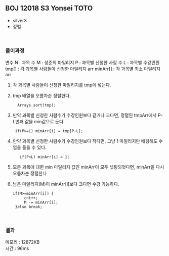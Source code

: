 

## BOJ 12018 S3 Yonsei TOTO
- silver3
- 정렬
  

<br>



### 풀이과정
변수
N : 과목 수
M : 성준의 마일리지
P : 과목별 신청한 사람 수 
L : 과목별 수강인원 
tmp[] : 각 과목별 사람들이 신청한 마일리지 arr
minArr[] : 각 과목별 최소 마일리지 arr

1. 각 과목별 사람들이 신청한 마일리지를 tmp에 넣는다.
2. tmp 배열을 오름차순 정렬한다.
			
		
		 Arrays.sort(tmp);

3. 만약 과목별 신청한 사람수가 수강인원보다 같거나 크다면, 정렬된 tmpArr에서 P-L번째 값을 min값으로 둔다.
		

	    if(P>=L) minArr[i] = tmp[P-L];

4.	 만약 과목별 신청한 사람수가 수강인원보다 작다면, 그냥 1 마일리지만 배팅해도 수업을 들을 수 있다.
	

			if(P<L) minArr[i] = 1;

5. 모든 과목에 대한 min 마일리지 값인 minArr이 모두 셋팅되엇다면, minArr을 다시 오름차순 정렬한다
6. 남은 마일리지(M)이 minArr[i]보다 크다면 수강 가능하다.

	   if(M>=minArr[i]) {
			cnt++;
			M -= minArr[i];
		}else break;


<br>


### 결과
메모리 :   12872KB  
시간 :   96ms
 